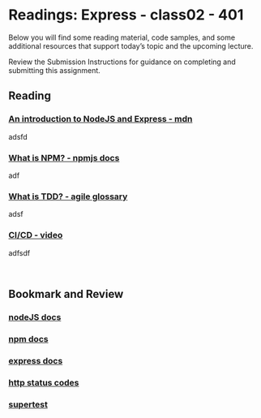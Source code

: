 # Readings: Express - class02 - 401

Below you will find some reading material, code samples, and some additional resources that support today’s topic and the upcoming lecture.

Review the Submission Instructions for guidance on completing and submitting this assignment.

## Reading

### ****[An introduction to NodeJS and Express - mdn](https://developer.mozilla.org/en-US/docs/Learn/Server-side/Express_Nodejs/Introduction)****

adsfd


### ****[What is NPM? - npmjs docs](https://docs.npmjs.com/getting-started/what-is-npm)****

adf

### ****[What is TDD? - agile glossary](https://www.agilealliance.org/glossary/tdd/)****

adsf

### ****[CI/CD - video](https://www.youtube.com/watch?v=xSv_m3KhUO8)****

adfsdf

<br>

## Bookmark and Review

### [nodeJS docs](https://nodejs.org/en/docs/)

### [npm docs](https://docs.npmjs.com/)

### [express docs](https://expressjs.com/en/4x/api.html)

### [http status codes](https://www.restapitutorial.com/httpstatuscodes.html)

### [supertest](https://github.com/visionmedia/supertest)